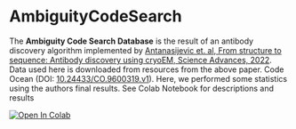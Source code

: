 # AmbiguityCodeSearch

The **Ambiguity Code Search Database** is the result of an antibody discovery algorithm implemented by 
[Antanasijevic et. al, From structure to sequence: Antibody discovery using cryoEM, Science Advances, 2022](https://www.ncbi.nlm.nih.gov/pmc/articles/PMC8769551/). 
Data used here is downloaded from resources from the above paper. Code Ocean (DOI:  [10.24433/CO.9600319.v1](https://codeocean.com/capsule/6661879/tree/v1)).
Here, we performed some statistics using the authors final results. See Colab Notebook for descriptions and results

[![Open In Colab](https://colab.research.google.com/assets/colab-badge.svg)](https://colab.research.google.com/drive/1w4DB6Prrzk-ULFAsP-KZPinfx_leVEX_#scrollTo=8Yf007eb1UeS)

